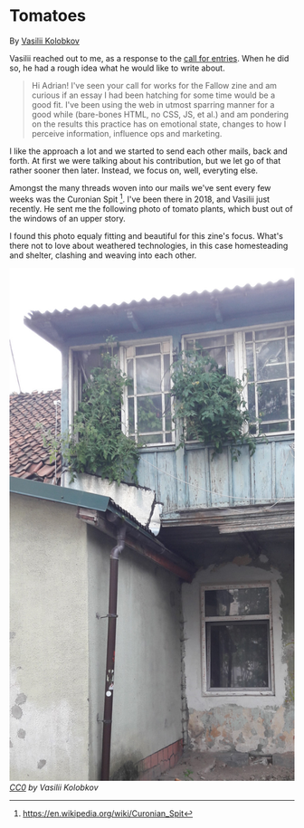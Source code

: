 # Tomatoes
By [Vasilii Kolobkov](https://orangeshoelaces.net/)

Vasilii reached out to me, as a response to the [call for entries](notes/call-fallow-zine-1.md). When he did so, he had a rough idea what he would like to write about.

> Hi Adrian!  I've seen your call for works for the Fallow zine and am
curious if an essay I had been hatching for some time would be a good
fit. I've been using the web in utmost sparring manner for a good while
(bare-bones HTML, no CSS, JS, et al.) and am pondering on the results
this practice has on emotional state, changes to how I perceive
information, influence ops and marketing.

I like the approach a lot and we started to send each other mails, back and forth. At first we were talking about his contribution, but we let go of that rather sooner then later. Instead, we focus on, well, everyting else.

Amongst the many threads woven into our mails we've sent every few weeks was the Curonian Spit [^1]. I've been there in 2018, and Vasilii just recently. He sent me the following photo of tomato plants, which bust out of the windows of an upper story.

I found this photo equaly fitting and beautiful for this zine's focus. What's there not to love about weathered technologies, in this case homesteading and shelter, clashing and weaving into each other. 

![IMG_20220731_174247_s](/files/fp1/IMG_20220731_174247_s.jpg)
*[CC0](https://creativecommons.org/publicdomain/zero/1.0/legalcode) by Vasilii Kolobkov*

[^1]: https://en.wikipedia.org/wiki/Curonian_Spit